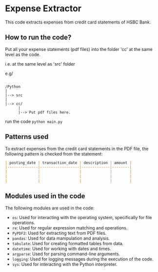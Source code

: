 # Expense Extractor 

This code extracts expenses from credit card statements of HSBC Bank.

## How to run the code?

Put all your expense statements (pdf files) into the folder 'cc' at the same level as the code.

i.e. at the same level as 'src' folder

e.g/

```

/Python
|
|--> src
|
|--> cc/
      |
      |--> Put pdf files here.
```
run the code `python main.py`


## Patterns used

To extract expenses from the credit card statements in the PDF file, the following pattern is checked from the statement:

```markdown
| posting_date | transaction_date | description | amount |
|--------------|------------------|-------------|--------|
|              |                  |             |        |
|              |                  |             |        |
|              |                  |             |        |
```

## Modules used in the code

The following modules are used in the code:

- `os`: Used for interacting with the operating system, specifically for file operations.
- `re`: Used for regular expression matching and operations.
- `PyPDF2`: Used for extracting text from PDF files.
- `pandas`: Used for data manipulation and analysis.
- `tabulate`: Used for creating formatted tables from data.
- `datetime`: Used for working with dates and times.
- `argparse`: Used for parsing command-line arguments.
- `logging`: Used for logging messages during the execution of the code.
- `sys`: Used for interacting with the Python interpreter.
